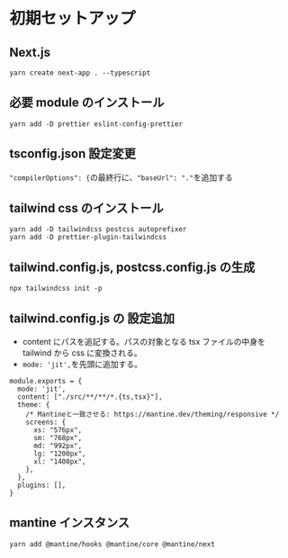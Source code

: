 # 初期セットアップ

## Next.js

```
yarn create next-app . --typescript
```

## 必要 module のインストール

```
yarn add -D prettier eslint-config-prettier
```

## tsconfig.json 設定変更

`"compilerOptions": {`の最終行に、`"baseUrl": "."`を追加する

## tailwind css のインストール

```
yarn add -D tailwindcss postcss autoprefixer
yarn add -D prettier-plugin-tailwindcss
```

## tailwind.config.js, postcss.config.js の生成

```
npx tailwindcss init -p
```

## tailwind.config.js の 設定追加

- content にパスを追記する。パスの対象となる tsx ファイルの中身を tailwind から css に変換される。
- `mode: 'jit',`を先頭に追加する。

```
module.exports = {
  mode: 'jit',
  content: ["./src/**/**/*.{ts,tsx}"],
  theme: {
    /* Mantineと一致させる: https://mantine.dev/theming/responsive */
    screens: {
      xs: "576px",
      sm: "768px",
      md: "992px",
      lg: "1200px",
      xl: "1400px",
    },
  },
  plugins: [],
}
```

## mantine インスタンス

```
yarn add @mantine/hooks @mantine/core @mantine/next
```
